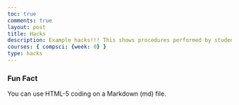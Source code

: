 ```yaml
---
toc: true
comments: true
layout: post
title: Hacks
description: Example hacks!!! This shows procedures performed by student, not the procedures for the entire class.  Modified or prunned for specific machine.
courses: { compsci: {week: 0} }
type: hacks
---
```


### Fun Fact
You can use HTML-5 coding on a Markdown (md) file.